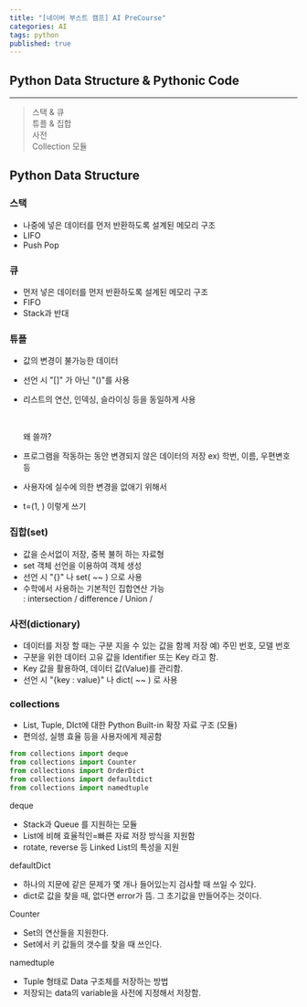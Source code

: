 ```yaml
---
title: "[네이버 부스트 캠프] AI PreCourse"
categories: AI
tags: python
published: true
---
```


## Python Data Structure & Pythonic Code

---

> 스택 & 큐  
> 튜플 & 집합  
> 사전  
> Collection 모듈

## Python Data Structure

### 스택

- 나중에 넣은 데이터를 먼저 반환하도록 설계된 메모리 구조
- LIFO
- Push Pop

### 큐

- 먼저 넣은 데이터를 먼저 반환하도록 설계된 메모리 구조
- FIFO
- Stack과 반대

### 튜플

- 값의 변경이 불가능한 데이터
- 선언 시 "[]" 가 아닌 "()"를 사용
- 리스트의 연산, 인덱싱, 슬라이싱 등을 동일하게 사용

  <br>

  왜 쓸까?

- 프로그램을 작동하는 동안 변경되지 않은 데이터의 저장
  ex) 학번, 이름, 우편변호 등
- 사용자에 실수에 의한 변경을 없애기 위해서
- t=(1, ) 이렇게 쓰기

### 집합(set)

- 값을 순서없이 저장, 중복 불허 하는 자료형
- set 객체 선언을 이용하여 객체 생성
- 선언 시 "{}" 나 set( ~~ ) 으로 사용
- 수학에서 사용하는 기본적인 집합연산 가능  
   : intersection / difference / Union /

### 사전(dictionary)

- 데이터를 저장 할 때는 구분 지을 수 있는 값을 함께 저장
  예) 주민 번호, 모델 번호
- 구분을 위한 데이터 고유 값을 Identifier 또는 Key 라고 함.
- Key 값을 활용하여, 데이터 값(Value)를 관리함.
- 선언 시 "{key : value}" 나 dict( ~~ ) 로 사용

### collections

- List, Tuple, DIct에 대한 Python Built-in 확장 자료 구조 (모듈)
- 편의성, 실행 효율 등을 사용자에게 제공함

```python
from collections import deque
from collections import Counter
from collections import OrderDict
from collections import defaultdict
from collections import namedtuple
```

deque

- Stack과 Queue 를 지원하는 모듈
- List에 비해 효율적인=빠른 자료 저장 방식을 지원함
- rotate, reverse 등 Linked List의 특성을 지원

defaultDict

- 하나의 지문에 같은 문제가 몇 개나 들어있는지 검사할 때 쓰일 수 있다.
- dict로 값을 찾을 때, 없다면 error가 뜸. 그 초기값을 만들어주는 것이다.

Counter

- Set의 연산들을 지원한다.
- Set에서 키 값들의 갯수를 찾을 때 쓰인다.

namedtuple

- Tuple 형태로 Data 구조체를 저장하는 방법
- 저장되는 data의 variable을 사전에 지정해서 저장함.
